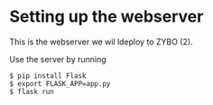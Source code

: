 # Setting up the webserver

This is the webserver we wil ldeploy to ZYBO (2).

Use the server by running
```
$ pip install Flask
$ export FLASK_APP=app.py
$ flask run
```
